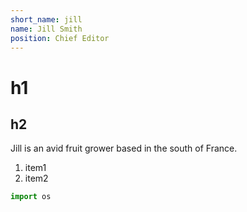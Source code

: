 ```yaml
---
short_name: jill
name: Jill Smith
position: Chief Editor
---
```

# h1
## h2
Jill is an avid fruit grower based in the south of France.

1. item1
2. item2

```python
import os
```

